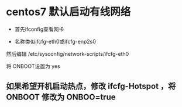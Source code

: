 # centos7 默认启动有线网络

- 首先ifconfig查看网卡

- 名称类似ifcfg-eth0或ifcfg-enp​2s0

然后编辑 /etc/sysconfig/network-scripts/ifcfg-eth0

将 ONBOOT设置为 yes


## 如果希望开机启动热点，修改 ifcfg-Hotspot ，将 ONBOOT 修改为 ONBOO=true

